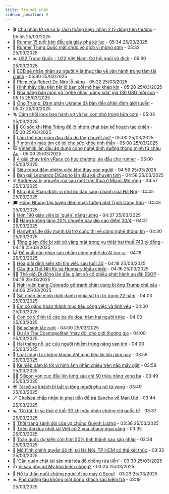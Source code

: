 ```yaml
---
title: Tim mới nhất
sidebar_position: 9
---
```


<!-- vnexpress-tin-moi-nhat:START -->
- 🎬 [Chủ nhân tờ vé số bị rách thắng kiện, nhận 2 tỷ đồng tiền thưởng](https://vnexpress.net/chu-nhan-to-ve-so-bi-rach-thang-kien-nhan-2-ty-dong-tien-thuong-4865620.html) - 05:55 25/03/2025
- 🐎 [Runner 15 tuổi bán đấu giá giày phá kỷ lục](https://vnexpress.net/runner-15-tuoi-ban-dau-gia-giay-pha-ky-luc-4865561.html) - 05:34 25/03/2025
- 🦍 [Runner Trung Quốc mất chức vô địch vì mừng sớm](https://vnexpress.net/runner-trung-quoc-mat-chuc-vo-dich-vi-mung-som-4865535.html) - 05:32 25/03/2025
- 🏊 [U22 Trung Quốc - U22 Việt Nam: Cơ hội ngôi vô địch](https://vnexpress.net/u22-trung-quoc-u22-viet-nam-co-hoi-ngoi-vo-dich-4865627.html) - 05:30 25/03/2025
- 🎊 [ECB sẽ nhận nhân sự người Việt thực tập về vận hành trung tâm tài chính](https://vnexpress.net/ecb-se-nhan-nhan-su-nguoi-viet-thuc-tap-ve-van-hanh-trung-tam-tai-chinh-4865616.html) - 05:30 25/03/2025
- 🎃 [Phim của Robert De Niro lỗ nặng](https://vnexpress.net/phim-cua-robert-de-niro-lo-nang-4865439.html) - 05:22 25/03/2025
- 🧰 [Hình thấy đầu tiên tiết lộ bạn cởi mở hay khép kín](https://vnexpress.net/trac-nghiem-tinh-cach-doan-tinh-cach-hinh-thay-dau-tien-tiet-lo-ban-coi-mo-hay-khep-kin-4863786.html) - 05:20 25/03/2025
- 🔭 [Nhà hàng bán món gà &#39;nghe nhạc, uống sữa&#39; giá 130 USD mỗi con](https://vnexpress.net/nha-hang-ban-mon-ga-nghe-nhac-uong-sua-gia-130-usd-moi-con-4865589.html) - 05:15 25/03/2025
- 🫶 [Ông Trump: Đàm phán Ukraine đã bàn đến phân định giới tuyến](https://vnexpress.net/ong-trump-dam-phan-ukraine-da-ban-den-phan-dinh-gioi-tuyen-4865533.html) - 05:07 25/03/2025
- 🪜 [Cầm chổi inox bạo hành vợ và hai con nhỏ trong bữa cơm](https://vnexpress.net/cam-choi-inox-bao-hanh-vo-va-hai-con-nho-trong-bua-com-4865575.html) - 05:03 25/03/2025
- 👨‍🏫 [Cú sốc khi Nhà Trắng để lộ nhóm chat bàn kế hoạch tác chiến](https://vnexpress.net/cu-soc-khi-nha-trang-de-lo-nhom-chat-ban-ke-hoach-tac-chien-4865426.html) - 05:00 25/03/2025
- 🎊 [Làm thế nào giảm đau đầu do tăng huyết áp?](https://vnexpress.net/lam-the-nao-giam-dau-dau-do-tang-huyet-ap-4865487.html) - 05:00 25/03/2025
- 🎊 [7 món ăn màu tím có lợi cho sức khỏe tinh thần](https://vnexpress.net/7-mon-an-mau-tim-co-loi-cho-suc-khoe-tinh-than-4865474.html) - 05:00 25/03/2025
- 😺 [Vinamilk lần đầu áp dụng công nghệ dinh dưỡng thông minh từ châu Âu](https://vnexpress.net/vinamilk-lan-dau-ap-dung-cong-nghe-dinh-duong-thong-minh-tu-chau-au-4865472.html) - 05:00 25/03/2025
- 🐘 [4 giải chạy trên vRace có huy chương, áo đấu cho runner](https://vnexpress.net/4-giai-chay-tren-vrace-co-huy-chuong-ao-dau-cho-runner-4865323.html) - 05:00 25/03/2025
- 🌁 [Siêu robot đảm nhiệm việc khó thay con người](https://vnexpress.net/sieu-robot-dam-nhiem-viec-kho-thay-con-nguoi-4865437.html) - 04:59 25/03/2025
- 🐲 [Bạn gái Leonardo DiCaprio lần đầu kể chuyện tình](https://vnexpress.net/ban-gai-leonardo-dicaprio-lan-dau-ke-chuyen-tinh-4865473.html) - 04:58 25/03/2025
- 🤓 [Andreeva bị nguyền rủa sau một trận thua ở Miami Mở rộng](https://vnexpress.net/andreeva-bi-nguyen-rua-sau-mot-tran-thua-o-miami-mo-rong-4865592.html) - 04:57 25/03/2025
- 💪 [Khu phố Pháp được ví như ốc đảo sang chảnh của Hà Nội](https://vnexpress.net/khu-pho-phap-duoc-vi-nhu-oc-dao-sang-chanh-cua-ha-noi-4865054.html) - 04:45 25/03/2025
- 🎓 [Hồng Nhung tập luyện đêm nhạc tưởng nhớ Trịnh Công Sơn](https://vnexpress.net/hong-nhung-tap-luyen-dem-nhac-tuong-nho-trinh-cong-son-4865457.html) - 04:43 25/03/2025
- 🫣 [Hơn 190 giáo viên bị &#39;quên&#39; nâng lương](https://vnexpress.net/hon-190-giao-vien-bi-quen-nang-luong-4865325.html) - 04:37 25/03/2025
- 🧑‍💻 [Hàng không tăng 20% chuyến bay dịp cao điểm 30/4](https://vnexpress.net/hang-khong-tang-20-chuyen-bay-dip-cao-diem-30-4-4865546.html) - 04:31 25/03/2025
- 🐲 [Hanwha Life đẩy mạnh tài trợ cuộc thi về công nghệ thông tin](https://vnexpress.net/hanwha-life-day-manh-tai-tro-cuoc-thi-ve-cong-nghe-thong-tin-4865566.html) - 04:30 25/03/2025
- 🌝 [Tổng giám đốc bị xét xử vắng mặt trong vụ thiệt hại thuế 743 tỷ đồng](https://vnexpress.net/tong-giam-doc-bi-xet-xu-vang-mat-trong-vu-thiet-hai-thue-743-ty-dong-4865326.html) - 04:18 25/03/2025
- 😺 [Đề xuất dán nhãn sản phẩm công nghệ do AI tạo ra](https://vnexpress.net/de-xuat-dan-nhan-san-pham-cong-nghe-do-ai-tao-ra-4865540.html) - 04:18 25/03/2025
- 🐎 [Hóa giải định kiến khi tìm việc sau tuổi 30](https://vnexpress.net/hoa-giai-dinh-kien-khi-tim-viec-sau-tuoi-30-4863663.html) - 04:18 25/03/2025
- 🎡 [Cầu thủ Thổ Nhĩ Kỳ và Hungary khẩu chiến](https://vnexpress.net/cau-thu-tho-nhi-ky-va-hungary-khau-chien-4865502.html) - 04:16 25/03/2025
- 👨‍🏫 [Thế giới Di động lần đầu giảm số cổ phiếu phát hành ưu đãi ESOP](https://vnexpress.net/the-gioi-di-dong-lan-dau-giam-so-co-phieu-phat-hanh-uu-dai-esop-4865528.html) - 04:16 25/03/2025
- 🦆 [Nghị viện bang Colorado gỡ tranh chân dung bị ông Trump chê xấu](https://vnexpress.net/nghi-vien-bang-colorado-go-tranh-chan-dung-bi-ong-trump-che-xau-4865432.html) - 04:06 25/03/2025
- 🚦 [Sát nhân ẩn mình dưới danh nghĩa sư trụ trì trong 22 năm](https://vnexpress.net/sat-nhan-an-minh-duoi-danh-nghia-su-tru-tri-trong-22-nam-4865572.html) - 04:00 25/03/2025
- 💫 [Em cố gắng hoàn thành mục tiêu công việc và tình yêu](https://vnexpress.net/em-co-gang-hoan-thanh-muc-tieu-cong-viec-va-tinh-yeu-4864850.html) - 04:00 25/03/2025
- 🎉 [Con có ý định tố cáo ba đe dọa, hãm hại người khác](https://vnexpress.net/con-co-y-dinh-to-cao-ba-de-doa-ham-hai-nguoi-khac-4865478.html) - 04:00 25/03/2025
- 🌋 [Bé sơ sinh tắc ruột](https://vnexpress.net/be-so-sinh-tac-ruot-4865383.html) - 04:00 25/03/2025
- 🤖 [Dự án The Cosmopolitan &#39;may đo&#39; cho giới thương gia](https://vnexpress.net/du-an-the-cosmopolitan-may-do-cho-gioi-thuong-gia-4865190.html) - 04:00 25/03/2025
- 🦏 [Hai tháng nỗ lực cứu người nhiễm trùng nặng van tim](https://vnexpress.net/hai-thang-no-luc-cuu-nguoi-nhiem-trung-nang-van-tim-4864905.html) - 04:00 25/03/2025
- 🦩 [Loạt công ty chứng khoán đặt mục tiêu lãi lớn năm nay](https://vnexpress.net/loat-cong-ty-chung-khoan-dat-muc-tieu-lai-lon-nam-nay-4865522.html) - 03:59 25/03/2025
- 👺 [Kẻ hiếp dâm lộ tội vì hình ảnh phản chiếu trên nắp máy giặt](https://vnexpress.net/ke-hiep-dam-lo-toi-vi-hinh-anh-phan-chieu-tren-nap-may-giat-4865549.html) - 03:58 25/03/2025
- 🧑‍🏫 [Silicon vón cục đẩy lên lưng sau chi 50 triệu nâng vòng ba](https://vnexpress.net/silicon-von-cuc-day-len-lung-sau-chi-50-trieu-nang-vong-ba-4865444.html) - 03:49 25/03/2025
- 😎 [Tài xế xe khách bị bắt vì tông người phụ nữ tử vong](https://vnexpress.net/tai-xe-xe-khach-bi-bat-vi-tong-nguoi-phu-nu-tu-vong-4865515.html) - 03:49 25/03/2025
- 🪄 [Chelsea chấp nhận bị phạt tiền để trả Sancho về Man Utd](https://vnexpress.net/chelsea-chap-nhan-bi-phat-tien-de-tra-sancho-ve-man-utd-4865484.html) - 03:44 25/03/2025
- 🏊 [&#39;Cú tát&#39; bị sa thải ở tuổi 30 khi vừa nhận chứng chỉ quốc tế](https://vnexpress.net/mat-viec-tuoi-30-cu-tat-bi-sa-thai-o-tuoi-30-khi-vua-nhan-chung-chi-quoc-te-4865492.html) - 03:37 25/03/2025
- 💃 [Thời trang sánh đôi của vợ chồng Quỳnh Lương](https://vnexpress.net/thoi-trang-sanh-doi-cua-vo-chong-quynh-luong-4864524.html) - 03:36 25/03/2025
- 🦆 [Triều đại duy nhất sử Việt có 2 vua chung ngai vàng](https://vnexpress.net/crossword-giai-o-chu-trieu-dai-duy-nhat-su-viet-co-2-vua-chung-ngai-vang-4865127.html) - 03:35 25/03/2025
- 🎊 [Toàn quốc dự kiến còn hơn 50% tỉnh thành sau sáp nhập](https://vnexpress.net/toan-quoc-du-kien-con-hon-50-tinh-thanh-sau-sap-nhap-4865525.html) - 03:34 25/03/2025
- 👺 [Mô hình chính quyền đô thị tại Hà Nội, TP HCM có thể kết thúc](https://vnexpress.net/mo-hinh-chinh-quyen-do-thi-tai-ha-noi-tp-hcm-co-the-ket-thuc-4865476.html) - 03:33 25/03/2025
- 🎡 [&#39;Cần quản chặt tài sản mã hóa để chống rửa tiền&#39;](https://vnexpress.net/can-quan-chat-tai-san-ma-hoa-de-chong-rua-tien-4865504.html) - 03:30 25/03/2025
- 👍 [Vì sao phụ nữ Mỹ khó kiếm chồng?](https://vnexpress.net/vi-sao-phu-nu-my-kho-kiem-chong-4865095.html) - 03:24 25/03/2025
- 🐎 [Hố tử thần nuốt chửng người đi xe máy ở Seoul](https://vnexpress.net/ho-tu-than-nuot-chung-nguoi-di-xe-may-o-seoul-4865499.html) - 03:23 25/03/2025
- 🏊 [Phố đường tàu không một bóng khách sau kiểm tra](https://vnexpress.net/pho-duong-tau-khong-mot-bong-khach-sau-kiem-tra-4865369.html) - 03:19 25/03/2025<!-- vnexpress-tin-moi-nhat:END -->
